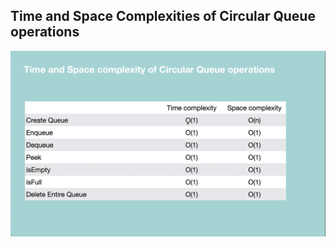 ## Time and Space Complexities of Circular Queue operations

![Circular Queue](./../../../assets/circular_queue.png)